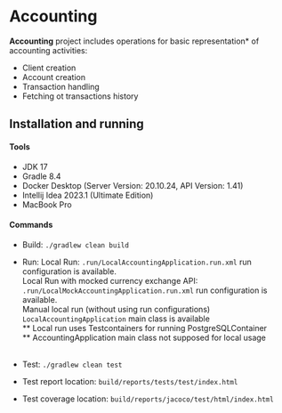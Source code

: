 <h1> Accounting </h1>

<b>Accounting</b> project includes operations for basic representation* of accounting activities: <br/>
* Client creation
* Account creation
* Transaction handling
* Fetching ot transactions history


<h2>Installation and running</h2>

<h4>Tools</h4>

* JDK 17 <br/>
* Gradle 8.4 <br/>
* Docker Desktop (Server Version: 20.10.24, API Version: 1.41)<br/>
* Intellij Idea 2023.1 (Ultimate Edition)
* MacBook Pro

<h4>Commands</h4>

* Build: `./gradlew clean build`
* Run:
  Local Run: `.run/LocalAccountingApplication.run.xml` run configuration is available. <br/>
  Local Run with mocked currency exchange API: `.run/LocalMockAccountingApplication.run.xml` run configuration is available. <br/>
  Manual local run (without using run configurations) `LocalAccountingApplication` main class is available <br/>
** Local run uses Testcontainers for running PostgreSQLContainer<br/>
** AccountingApplication main class not supposed for local usage<br/><br/>

* Test: `./gradlew clean test`
* Test report location: `build/reports/tests/test/index.html`
* Test coverage location: `build/reports/jacoco/test/html/index.html`